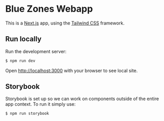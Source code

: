 # Blue Zones Webapp

This is a [Next.js](https://nextjs.org) app, using the [Tailwind CSS](https://tailwindcss.com) framework.

## Run locally

Run the development server:

```bash
$ npm run dev
```

Open [http://localhost:3000](http://localhost:3000) with your browser to see local site.


## Storybook

Storybook is set up so we can work on components outside of the entire app context. To run it simply use:

```bash
$ npm run storybook
```
